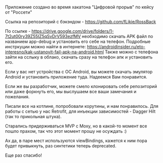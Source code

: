 Приложение создано во время хакатона "Цифровой прорыв" по кейсу от "Россети"

Ссылка на репозиторий с бэкэндом - https://github.com/fLikie/RossBack

По ссылке - https://drive.google.com/drive/folders/1-7t2ut00ry39Z55IZ5qSvDrV593ezfMV необходимо скачать APK файл по названием app-debug и установить его себе на телефон. Подробные инстркуции можно найти в интернете: https://androidinsider.ru/eto-interesno/kak-ustanovit-fajl-apk-na-android.html Также можно с телефона зайти на сслыку в облако, скачать сразу на телефон апк и установить его.

Если у вас нет устройства с ОС Android, вы можете скачать эмулятор Android и установить приложение туда. Надеемся Вам понравится.

Если же вы разработчик, можете смело клонировать себе репозиторий или даже форкнуть его, мы выслушаем все ваши замечания и пожелания.

Писали все на котлине, попробовали корутины, и нам понравилось. Для работы с сетью у нас Retrofit, для инъекции зависимостей - Dagger Hilt (так то прикольная штука).

Старались придерживаться MVP с Moxy, но в какой-то момент все пошло прахом, так что этот момент прошу не осуждать :)

Ах да, в паре мест используются viewBindings, кажется к ним пора будет привыкнуть, раз синтетики теперь deprecated.

Еще раз спасибо!
